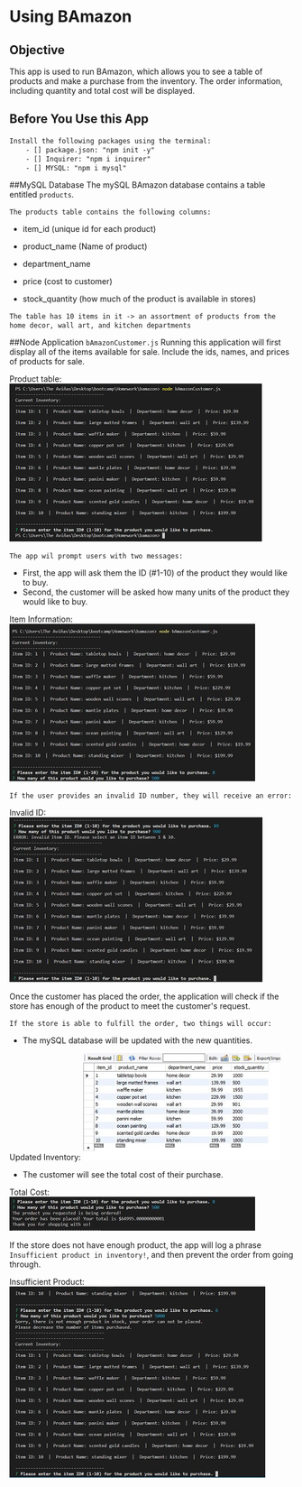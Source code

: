 # Using BAmazon

## Objective
This app is used to run BAmazon, which allows you to see a table of products and make a purchase from the inventory. The order information, including quantity and total cost will be displayed. 

## Before You Use this App
    Install the following packages using the terminal:
        - [] package.json: "npm init -y"
        - [] Inquirer: "npm i inquirer" 
        - [] MYSQL: "npm i mysql" 

##MySQL Database
The mySQL BAmazon database contains a table entitled `products`.
    
    The products table contains the following columns:
   * item_id (unique id for each product)

   * product_name (Name of product)

   * department_name

   * price (cost to customer)

   * stock_quantity (how much of the product is available in stores)

    The table has 10 items in it -> an assortment of products from the home decor, wall art, and kitchen departments

##Node Application `bAmazonCustomer.js` 
Running this application will first display all of the items available for sale. Include the ids, names, and prices of products for sale.

Product table: ![Inventory](/screenshots/current_inventory.png)


    The app wil prompt users with two messages:

   * First, the app will ask them the ID (#1-10) of the product they would like to buy.
   * Second, the customer will be asked how many units of the product they would like to buy.

Item Information: ![Item Order](/screenshots/item_order.jpg)

    If the user provides an invalid ID number, they will receive an error:

Invalid ID: ![Invalid ID](/screenshots/invalid_id.jpg)

Once the customer has placed the order, the application will check if the store has enough of the product to meet the customer's request.
    
    If the store is able to fulfill the order, two things will occur:

   * The mySQL database will be updated with the new quantities.

Updated Inventory: ![Updated Inventory](/screenshots/updated_inventory.jpg)

   * The customer will see the total cost of their purchase.
   
Total Cost: ![Cost of Purchase](/screenshots/item_cost.jpg)
   
   If the store does not have enough product, the app will log a phrase `Insufficient product in inventory!`, and then prevent the order from going through.

Insufficient Product: ![Not Enough Inventory](/screenshots/insufficient_quantity.jpg)

    